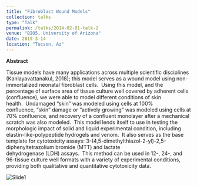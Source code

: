 ```yaml
---
title: "Fibroblast Wound Models"
collection: talks
type: "Talk"
permalink: /talks/2014-02-01-talk-2
venue: "BIO5, University of Arizona"
date: 2019-3-14
location: "Tucson, Az"
---
```


**Abstract**

Tissue models have many applications across multiple scientific disciplines (Kanlayavattanakul, 2018); this model serves as a wound model using non-immortalized neonatal fibroblast cells.  Using this model, and the percentage of surface area of tissue culture well covered by adherent cells (confluence), we were able to model different conditions of skin health.  Undamaged “skin” was modeled using cells at 100% confluence, “skin” damage or “actively growing” was modeled using cells at 70% confluence, and recovery of a confluent monolayer after a mechanical scratch was also modeled.  This model lends itself to use in testing the morphologic impact of solid and liquid experimental condition, including elastin-like-polypeptide hydrogels and venom.  It also serves as the base template for cytotoxicity assays: 3-(4,5-dimethylthiazol-2-yl)-2,5-diphenyltetrazolium bromide (MTT) and lactate dehydrogenase (LDH) assays.  This method can be used in 12-, 24-, and 96-tissue culture well formats with a variety of experimental conditions, providing both qualitative and quantitative cytotoxicity data. 

![Slide1](https://user-images.githubusercontent.com/92540106/140625811-75d1297e-310b-4975-97eb-40c44fbb4f4b.jpeg)
